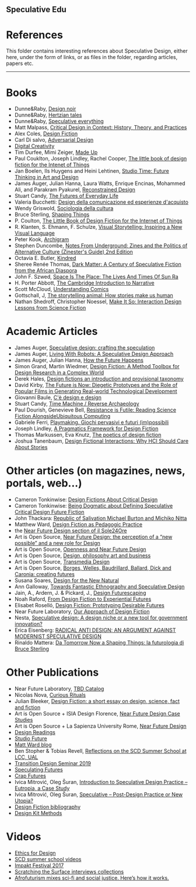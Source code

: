 ## Speculative Edu
# References
This folder contains interesting references about Speculative Design, either here, under the form of links, or as files in the folder, regarding articles, papers etc.

----

# Books

* Dunne&Raby, [Design noir](https://www.amazon.com/Design-Noir-Secret-Electronic-Objects/dp/3764365668)
* Dunne&Raby, [Hertzian tales](https://www.amazon.com/gp/product/0262541998/ref=dbs_a_def_rwt_bibl_vppi_i2)
* Dunne&Raby, [Speculative everything](https://www.amazon.com/Speculative-Everything-Design-Fiction-Dreaming/dp/0262019841)
* Matt Malpass, [Critical Design in Context: History, Theory, and Practices](http://ualresearchonline.arts.ac.uk/8978/)
* Alex Coles, [Design Fiction](http://www.sternberg-press.com/index.php?pageId=1692&l=en)
* Carl Di salvo, [Adversarial Design](https://mitpress.mit.edu/books/adversarial-design)
* [Digital Creativity](https://www.tandfonline.com/toc/ndcr20/24/1)
* Tim Durfee, Mimi Zeiger, [Made Up](http://actar.com/made-up/)
* Paul Couklton, Joseph Lindley, Rachel Cooper, [The little book of design fiction for the Intenet of Things](https://www.petrashub.org/download/little-book-of-design-fiction-for-the-internet-of-things/)
* Jan Boelen, Ils Huygens and Heini Lehtinen, [Studio Time: Future Thinking in Art and Design](http://we-make-money-not-art.com/studio-time-future-thinking-in-art-and-design/)
* James Auger, Julian Hanna, Laura Watts, Enrique Encinas, Mohammed Ali, and Parakram Pyakurel, [Reconstrained Design](https://crapfutures.tumblr.com/post/182779342094/reconstrained-design-the-book)
* Stuart Candy, [The Futures of Everyday Life](https://www.scribd.com/doc/68901075/Candy-2010-The-Futures-of-Everyday-Life)
* Valeria Bucchetti: [Design della comunicazione ed esperienze d'acquisto](https://www.francoangeli.it/Ricerca/scheda_libro.aspx?Id=11766)
* Wendy Griswold, [Sociologia della cultura](https://www.amazon.it/Sociologia-della-cultura-Wendy-Griswold/dp/8815107118)
* Bruce Sterling, [Shaping Things](https://mitpress.mit.edu/books/shaping-things)
* P. Coulton, [The Little Book of Design Fiction for the Internet of Things](https://www.petrashub.org/the-little-book-of-design-fiction-for-the-internet-of-things/)
* R. Klanten, S. Ehmann, F. Schulze, [Visual Storytelling: Inspiring a New Visual Language](https://www.amazon.com/Visual-Storytelling-Inspiring-New-Language/dp/3899553756)
* Peter Kook, [Archigram](https://www.amazon.com/Archigram-Peter-Cook/dp/1568981945)
* Stephen Duncombe, [Notes From Underground: Zines and the Politics of Alternative Culture (Zinester's Guide) 2nd Edition](https://www.amazon.com/Notes-Underground-Politics-Alternative-Culture/dp/1934620378)
* Octavia E. Butler, [Kindred](https://books.google.it/books/about/Kindred.html?id=PyOEkgEACAAJ&redir_esc=y)
* Sheree Renée Thomas, [Dark Matter: A Century of Speculative Fiction from the African Diaspora](https://www.amazon.com/Dark-Matter-Century-Speculative-Diaspora/dp/0446525839/ref=sr_1_1?keywords=dark+matter+thomas&qid=1561480349&s=gateway&sr=8-1)
* John F. Szwed, [Space Is The Place: The Lives And Times Of Sun Ra](https://www.amazon.com/Space-Place-Lives-Times-Sun/dp/0306808552)
* H. Porter Abbott, [The Cambridge Introduction to Narrative](https://books.google.it/books/about/The_Cambridge_Introduction_to_Narrative.html?id=Jyyt1826rhsC&redir_esc=y)
* Scott McCloud, [Understanding Comics](https://en.wikipedia.org/wiki/Understanding_Comics)
* Gottschall, J, [The storytelling animal: How stories make us human](https://www.researchgate.net/publication/263614044_Gottschall_J_2012_The_storytelling_animal_How_stories_make_us_human)
*  Nathan Shedroff, Christopher Noessel, [Make It So: Interaction Design Lessons from Science Fiction](https://www.amazon.com/Make-So-Interaction-Lessons-Science/dp/1933820985)



# Academic Articles 

* James Auger, [Speculative design: crafting the speculation](https://www.tandfonline.com/doi/abs/10.1080/14626268.2013.767276)
* James Auger, [Living With Robots: A Speculative Design Approach](https://dl.acm.org/citation.cfm?id=3109824)
* James Auger, Julian Hanna, [How the Future Happens](https://jfsdigital.org/articles-and-essays/vol-23-no-3-march-2019/how-the-future-happens/)
* Simon Grand, Martin Wiedmer, [Design Fiction: A Method Toolbox for Design Research in a Complex World](http://www.drs2010.umontreal.ca/data/PDF/047.pdf)
* Derek Hales, [Design fictions an introduction and provisional taxonomy](https://www.tandfonline.com/doi/full/10.1080/14626268.2013.769453)
* David Kirby, [The Future is Now: Diegetic Prototypes and the Role of Popular Films in Generating Real-world Technological Development](https://journals.sagepub.com/doi/abs/10.1177/0306312709338325)
* Giovanni Baule, [C'è design e design](https://www.francoangeli.it/ricerca/scheda_libro.aspx?ID=22748)
* Stuart Candy, [Time Machine / Reverse Archaeology](https://www.researchgate.net/publication/305333152_Time_Machine_Reverse_Archaeology)
* Paul Dourish, Genevieve Bell, [Resistance is Futile: Reading Science Fiction AlongsideUbiquitous Computing](https://www.cl.cam.ac.uk/~afb21/tmp/puc-scifi-draft.pdf)
* Gabriele Ferri, [Playmaking. Giochi pervasivi e futuri (im)possibili](https://www.researchgate.net/publication/314389152_Playmaking_Giochi_pervasivi_e_futuri_impossibili)
* Joseph Lindley, [A Pragmatics Framework for Design Fiction](https://www.researchgate.net/publication/275517754_A_Pragmatics_Framework_for_Design_Fiction)
* Thomas Markussen, Eva Knutz, [The poetics of design fiction](https://www.researchgate.net/publication/262356453_The_poetics_of_design_fiction)
* Joshua Tanenbaum, [Design Fictional Interactions: Why HCI Should Care About Stories](https://interactions.acm.org/archive/view/september-october-2014/design-fictional-interactions-why-HCI-should-care-about-stories)

# Other articles (on magazines, news, portals, web...)

* Cameron Tonkinwise: [Design Fictions About Critical Design](http://modesofcriticism.org/design-fictions-about-critical-design/)
* Cameron Tonkinwise: [Being Dogmatic about Defining Speculative Critical Design Future Fiction](https://medium.com/@camerontw/just-design-b1f97cb3996f)
* John Thackara: [Republic of Salivation Michael Burton and Michiko Nitta](https://www.moma.org/interactives/exhibitions/2013/designandviolence/republic-of-salivation-michael-burton-and-michiko-nitta/)
* Matthew Ward, [Design Fiction as Pedagogic Practice](https://medium.com/@matthewward/design-fiction-as-pedagogic-practice-9b1fbba7ae2b)
* the [Near Future Design section of il Sole24Ore](https://argomenti.ilsole24ore.com/near-future-design.html)
* Art is Open Source, [Near Future Design: the perception of a “new possible” and a new role for Design](http://www.artisopensource.net/2013/10/28/near-future-design-the-perception-of-a-new-possible-and-a-new-role-for-design/)
* Art is Open Source, [Openness and Near Future Design](http://www.artisopensource.net/2013/11/14/openness-and-near-future-design-at-i-lab-at-luiss-university/)
* Art is Open Source, [Design, philosophy art and business](www.artisopensource.net/2014/01/25/deign-philosophy-art-and-business/)
* Art is Open Source, [Transmedia Design](www.artisopensource.net/2014/04/30/transmedia-design/)
* Art is Open Source, [Borges, Welles, Baudrillard, Ballard, Dick and Caronia: creating futures](www.artisopensource.net/2014/05/19/borges-welles-baudrillard-ballard-dick-and-caronia-creating-futures/)
* Susana Soares, [Design for the New Natural](https://pro2.unibz.it/projects/blogs/glocaldesign/publication/articles/design-for-the-new-natural)
* Ann Galloway, [Towards Fantastic Ethnography and Speculative Design](http://ethnographymatters.net/blog/2013/09/17/towards-fantastic-ethnography-and-speculative-design/)
* Jain, A., Ardern, J. & Pickard, J., [Design Futurescaping](http://www.jfs.tku.edu.tw/17-1/S02.pdf)
* Noah Raford, [From Design Fiction to Experiential Futures](http://noahraford.com/?p=1625)
* Elisabet Roselló, [Design Fiction: Prototyping Desirable Futures](http://lab.cccb.org/en/design-fiction-prototyping-desirable-futures/)
* Near Future Laboratory, [Our Approach of Design Fiction](https://medium.com/design-fictions/our-approach-of-design-fiction-3ac0b1ae81f0)
* Nesta, [Speculative design: A design niche or a new tool for government innovation?](https://www.nesta.org.uk/blog/speculative-design-a-design-niche-or-a-new-tool-for-government-innovation/)
* Erica Eisenberg: [RADICAL ANTI DESIGN: AN ARGUMENT AGAINST MODERNIST SPECULATIVE DESIGN](http://sds.parsons.edu/transdesign/seminar/radical-anti-design-an-argument-against-modernist-speculative-design/)
* Rinaldo Mattera: [Da Tomorrow Now a Shaping Things: la futurologia di Bruce Sterling](https://www.futurimagazine.it/science-fiction/tomorrow-now-shaping-things-la-futurologia-di-bruce-sterling/)



# Other Publications

* Near Future Laboratory, [TBD Catalog](http://tbdcatalog.com/)
* Nicolas Nova, [Curious Rituals](https://curiousrituals.wordpress.com/)
* Julian Bleeker, [Design Fiction: a short essay on design, science, fact and fiction](http://drbfw5wfjlxon.cloudfront.net/writing/DesignFiction_WebEdition.pdf)
* Art is Open Source + ISIA Design Florence, [Near Future Design Case Studies](http://www.artisopensource.net/NFD-NextFest2014.pdf)
* Art is Open Source + La Sapienza University Rome, [Near Future Design](https://web.uniroma1.it/msproductdesign/archiviogallerie/near-future-design#/2)
* [Design Readings](https://readings.design/)
* [Studio Future](https://z33research.be/studiotime/studiofuture/)
* [Matt Ward blog](https://sb129.com/)
* Ben Stopher & Tobias Revell, [Reflections on the SCD Summer School at LCC, UAL](https://medium.com/@IntDesCom/ben-stopher-tobias-revell-reflections-on-the-scd-summer-school-at-lcc-ual-f722d8023480)
* [Transition Design Seminar 2019](https://transitiondesignseminarcmu.net/course-overview-structure/)
* [Speculating Futures](http://speculatingfutures.club/)
* [Crap Futures](https://crapfutures.tumblr.com/)
* Ivica Mitrović, Oleg Šuran, [Introduction to Speculative Design Practice – Eutropia, a Case Study](http://interakcije.net/2015/05/12/introduction-to-speculative-design-practice-eutropia-a-case-study/)
* Ivica Mitrović, Oleg Šuran, [Speculative – Post-Design Practice or New Utopia?](http://speculative.hr/en/catalog/)
* [Design Fiction bibliography](http://www.nicolasnova.net/pasta-and-vinegar/2014/4/3/design-fiction-a-bibliography)
* [Design Kit Methods](http://www.designkit.org/methods)




# Videos
* [Ethics for Design](http://www.ethicsfordesign.com/player?lang=fr)
* [SCD summer school videos](https://www.youtube.com/watch?v=NsEWfSgLLMU)
* [Impakt Festival 2017](http://impakt.nl/festival/reports/impakt-festival-2017/impakt-festival-2017-anab-jain/)
* [Scratching the Surface interviews collections](https://scratchingthesurface.fm/collections)
* [Afrofuturism mixes sci-fi and social justice. Here’s how it works.](https://www.youtube.com/watch?time_continue=187&v=jlPwTMMhGGI)
